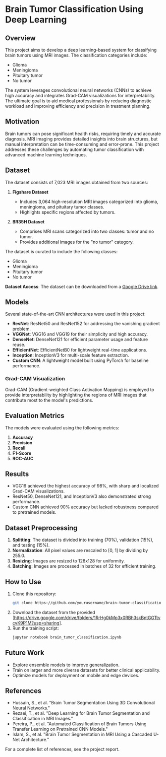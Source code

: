 # Brain Tumor Classification Using Deep Learning

## Overview
This project aims to develop a deep learning-based system for classifying brain tumors using MRI images. The classification categories include:
- Glioma
- Meningioma
- Pituitary tumor
- No tumor

The system leverages convolutional neural networks (CNNs) to achieve high accuracy and integrates Grad-CAM visualizations for interpretability. The ultimate goal is to aid medical professionals by reducing diagnostic workload and improving efficiency and precision in treatment planning.

## Motivation
Brain tumors can pose significant health risks, requiring timely and accurate diagnosis. MRI imaging provides detailed insights into brain structures, but manual interpretation can be time-consuming and error-prone. This project addresses these challenges by automating tumor classification with advanced machine learning techniques.

## Dataset
The dataset consists of 7,023 MRI images obtained from two sources:

1. **Figshare Dataset**
   - Includes 3,064 high-resolution MRI images categorized into glioma, meningioma, and pituitary tumor classes.
   - Highlights specific regions affected by tumors.

2. **BR35H Dataset**
   - Comprises MRI scans categorized into two classes: tumor and no tumor.
   - Provides additional images for the "no tumor" category.

The dataset is curated to include the following classes:
- Glioma
- Meningioma
- Pituitary tumor
- No tumor

**Dataset Access**: The dataset can be downloaded from a [Google Drive link](#).

## Models
Several state-of-the-art CNN architectures were used in this project:

- **ResNet**: ResNet50 and ResNet152 for addressing the vanishing gradient problem.
- **VGGNet**: VGG16 and VGG19 for their simplicity and high accuracy.
- **DenseNet**: DenseNet121 for efficient parameter usage and feature reuse.
- **EfficientNet**: EfficientNetB0 for lightweight real-time applications.
- **Inception**: InceptionV3 for multi-scale feature extraction.
- **Custom CNN**: A lightweight model built using PyTorch for baseline performance.

### Grad-CAM Visualization
Grad-CAM (Gradient-weighted Class Activation Mapping) is employed to provide interpretability by highlighting the regions of MRI images that contribute most to the model's predictions.

## Evaluation Metrics
The models were evaluated using the following metrics:

1. **Accuracy**
2. **Precision**
3. **Recall**
4. **F1-Score**
5. **ROC-AUC**

## Results
- VGG16 achieved the highest accuracy of 98%, with sharp and localized Grad-CAM visualizations.
- ResNet50, DenseNet121, and InceptionV3 also demonstrated strong performance.
- Custom CNN achieved 90% accuracy but lacked robustness compared to pretrained models.

## Dataset Preprocessing
1. **Splitting**: The dataset is divided into training (70%), validation (15%), and testing (15%).
2. **Normalization**: All pixel values are rescaled to [0, 1] by dividing by 255.0.
3. **Resizing**: Images are resized to 128x128 for uniformity.
4. **Batching**: Images are processed in batches of 32 for efficient training.

## How to Use
1. Clone this repository:
   ```bash
   git clone https://github.com/yourusername/brain-tumor-classification.git
   ```
2. Download the dataset from the provided [https://drive.google.com/drive/folders/1RrHg0kMp3x0RBh3skBntGGTtvcvK9P1M?usp=sharing].
3. Run the training script:
   ```bash
   jupyter notebook brain_tumor_classification.ipynb
   ```

## Future Work
- Explore ensemble models to improve generalization.
- Train on larger and more diverse datasets for better clinical applicability.
- Optimize models for deployment on mobile and edge devices.

## References
- Hussain, S., et al. "Brain Tumor Segmentation Using 3D Convolutional Neural Networks."
- Rezaei, T., et al. "Deep Learning for Brain Tumor Segmentation and Classification in MRI Images."
- Pereira, P., et al. "Automated Classification of Brain Tumors Using Transfer Learning on Pretrained CNN Models."
- Islam, S., et al. "Brain Tumor Segmentation in MRI Using a Cascaded U-Net Architecture."

For a complete list of references, see the project report.

